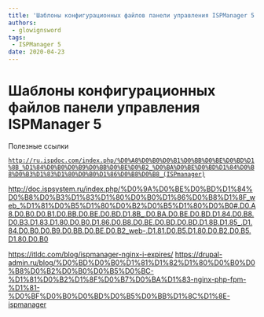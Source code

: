 ```yaml
---
title: 'Шаблоны конфигурационных файлов панели управления ISPManager 5'
authors: 
 - glowignsword
tags:
 - ISPManager 5
date: 2020-04-23
---
```

# Шаблоны конфигурационных файлов панели управления ISPManager 5

Полезные ссылки

[`http://ru.ispdoc.com/index.php/%D0%A8%D0%B0%D0%B1%D0%BB%D0%BE%D0%BD%D1%8B_%D1%84%D0%B0%D0%B9%D0%BB%D0%BE%D0%B2_%D0%BA%D0%BE%D0%BD%D1%84%D0%B8%D0%B3%D1%83%D1%80%D0%B0%D1%86%D0%B8%D0%B8_(ISPmanager)`](http://ru.ispdoc.com/index.php/%D0%A8%D0%B0%D0%B1%D0%BB%D0%BE%D0%BD%D1%8B_%D1%84%D0%B0%D0%B9%D0%BB%D0%BE%D0%B2_%D0%BA%D0%BE%D0%BD%D1%84%D0%B8%D0%B3%D1%83%D1%80%D0%B0%D1%86%D0%B8%D0%B8_(ISPmanager))

<http://doc.ispsystem.ru/index.php/%D0%9A%D0%BE%D0%BD%D1%84%D0%B8%D0%B3%D1%83%D1%80%D0%B0%D1%86%D0%B8%D1%8F_web_%D1%81%D0%B5%D1%80%D0%B2%D0%B5%D1%80%D0%B0#.D0.A8.D0.B0.D0.B1.D0.BB.D0.BE.D0.BD.D1.8B_.D0.BA.D0.BE.D0.BD.D1.84.D0.B8.D0.B3.D1.83.D1.80.D0.B0.D1.86.D0.B8.D0.BE.D0.BD.D0.BD.D1.8B.D1.85_.D1.84.D0.B0.D0.B9.D0.BB.D0.BE.D0.B2_web-.D1.81.D0.B5.D1.80.D0.B2.D0.B5.D1.80.D0.B0>

<https://itldc.com/blog/ispmanager-nginx-i-expires/>
<https://drupal-admin.ru/blog/%D0%BD%D0%B0%D1%81%D1%82%D1%80%D0%B0%D0%B8%D0%B2%D0%B0%D0%B5%D0%BC-%D1%81%D0%B2%D1%8F%D0%B7%D0%BA%D1%83-nginx-php-fpm-%D1%81-%D0%BF%D0%B0%D0%BD%D0%B5%D0%BB%D1%8C%D1%8E-ispmanager>
